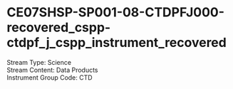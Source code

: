 # CE07SHSP-SP001-08-CTDPFJ000-recovered_cspp-ctdpf_j_cspp_instrument_recovered

Stream Type: Science<br>
Stream Content: Data Products<br>
Instrument Group Code: CTD<br>
